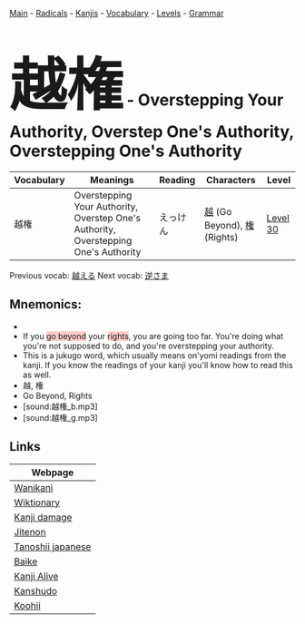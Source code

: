 <style> bigfont {font-size: 100px}</style>
[Main](../README.md) -
[Radicals](../radicals.md) -
[Kanjis](../kanjis.md) -
[Vocabulary](../vocabulary.md) -
[Levels](../levels.md) -
[Grammar](../grammar.md)
# <bigfont> 越権</bigfont> - Overstepping Your Authority, Overstep One's Authority, Overstepping One's Authority 

| Vocabulary | Meanings | Reading | Characters | Level |
| --- | --- | --- | --- | --- |
| 越権 | Overstepping Your Authority, Overstep One's Authority, Overstepping One's Authority | えっけん |  [越](../kanjis/越.md) (Go Beyond), [権](../kanjis/権.md) (Rights) | [Level 30](../levels/wk_level30.md) |

Previous vocab: [越える](越える.md) Next vocab: [逆さま](逆さま.md) 

## Mnemonics:

* 
* If you <span style="background-color:#ffcccb"> go beyond</span> your <span style="background-color:#ffcccb"> rights</span>, you are going too far. You're doing what you're not supposed to do, and you're overstepping your authority.
* This is a jukugo word, which usually means on'yomi readings from the kanji. If you know the readings of your kanji you'll know how to read this as well.
* 越, 権
* Go Beyond, Rights
* [sound:越権_b.mp3]
* [sound:越権_g.mp3]


## Links 

| Webpage |
| --- |
| [Wanikani          ](https://www.wanikani.com/kanji/越権) |
| [Wiktionary        ](https://en.wiktionary.org/wiki/越権) |
| [Kanji damage      ](http://www.kanjidamage.com/kanji/search?utf8=✓&q=越権) |
| [Jitenon           ](https://jitenon.com/kanji/越権) |
| [Tanoshii japanese ](https://www.tanoshiijapanese.com/dictionary/kanji.cfm?k=越権) |
| [Baike             ](https://baike.baidu.com/item/越権) |
| [Kanji Alive       ](https://app.kanjialive.com/越権) |
| [Kanshudo          ](https://www.kanshudo.com/searchmn?q=越権) |
| [Koohii            ](https://kanji.koohii.com/study/kanji/越権) |
